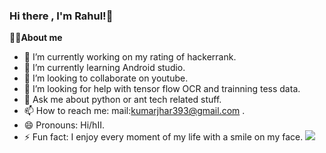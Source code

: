 
### Hi there , I'm Rahul!👋

<strong>👨‍💻About me</strong>   

- 🔭 I’m currently working on my rating of hackerrank.
- 🌱 I’m currently learning Android studio.
- 👯 I’m looking to collaborate on youtube.
- 🤔 I’m looking for help with tensor flow OCR and trainning tess data.
- 💬 Ask me about python or ant tech related stuff.
- 📫 How to reach me: mail:kumarjhar393@gmail.com .
- 😄 Pronouns: Hi/hII.
- ⚡ Fun fact: I enjoy every moment of my life with a smile on my face.
<img src="https://github-readme-stats.vercel.app/api?username=kumarjhar&theme=algolia&show_icons=true"></img>
  



